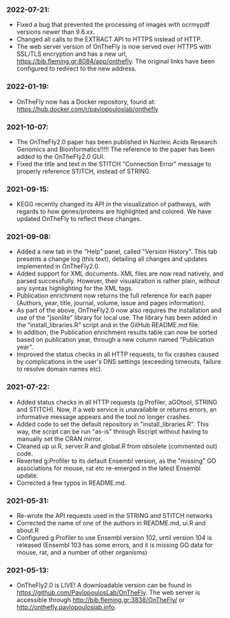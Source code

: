 ### 2022-07-21:
- Fixed a bug that prevented the processing of images with ocrmypdf versions newer than 9.6.xx.
- Changed all calls to the EXTRACT API to HTTPS instead of HTTP.
- The web server version of OnTheFly is now served over HTTPS with SSL/TLS encryption and has a new url, https://bib.fleming.gr:8084/app/onthefly.  The original links have been configured to redirect to the new address.

### 2022-01-19:
- OnTheFly now has a Docker repository, found at: https://hub.docker.com/r/pavlopouloslab/onthefly

### 2021-10-07:
- The OnTheFly2.0 paper has been published in Nucleic Acids Research Genomics and Bioinformatics!!!!!  The reference to the paper has been added to the OnTheFly2.0 GUI.
- Fixed the title and text in the STITCH "Connection Error" message to properly reference STITCH, instead of STRING.

### 2021-09-15:
- KEGG recently changed its API in the visualization of pathways, with regards to how genes/proteins are highlighted and colored. We have updated OnTheFly to reflect these changes.

### 2021-09-08:
- Added a new tab in the "Help" panel, called "Version History". This tab presents a change log (this text), detailing all changes and updates implemented in OnTheFly2.0.
- Added support for XML documents. XML files are now read natively, and parsed successfully. However, their visualization is rather plain, without any syntax highlighting for the XML tags.
- Publication enrichment now returns the full reference for each paper (Authors, year, title, journal, volume, issue and pages information).
- As part of the above, OnTheFly2.0 now also requires the installation and use of the "jsonlite" library for local use. The library has been added in the "install_libraries.R" script and in the GitHub README.md file.
- In addition, the Publication enrichment results table can now be sorted based on publication year, through a new column named "Publication year".
- Improved the status checks in all HTTP requests, to fix crashes caused by complications in the user's DNS settings (exceeding timeouts, failure to resolve domain names etc).


### 2021-07-22:
- Added status checks in all HTTP requests (g:Profiler, aGOtool, STRING and STITCH). Now, if a web service is unavailable or returns errors, an informative message appears and the tool no longer crashes.
- Added code to set the default repository in "install_libraries.R". This way, the script can be run "as-is" through Rscript without having to manually set the CRAN mirror.
- Cleaned up ui.R, server.R and global.R from obsolete (commented out) code.
- Reverted g:Profiler to its default Ensembl version, as the "missing" GO associations for mouse, rat etc re-emerged in the latest Ensembl update.
- Corrected a few typos in README.md.

### 2021-05-31:
- Re-wrote the API requests used in the STRING and STITCH networks
- Corrected the name of one of the authors in README.md, ui.R and about.R
- Configured g:Profiler to use Ensembl version 102, until version 104 is released (Ensembl 103 has some errors, and it is missing GO data for mouse, rat, and a number of other organisms)

### 2021-05-13:
- OnTheFly2.0 is LIVE! A downloadable version can be found in https://github.com/PavlopoulosLab/OnTheFly.  The web server is accessible through http://bib.fleming.gr:3838/OnTheFly/ or http://onthefly.pavlopouloslab.info.
